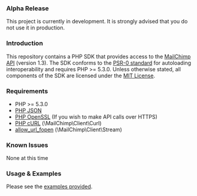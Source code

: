 ### Alpha Release

This project is currently in development. It is strongly advised that you do not use it in production.

### Introduction

This repository contains a PHP SDK that provides access to the [MailChimp API][] (version 1.3).
The SDK conforms to the [PSR-0 standard][] for autoloading interoperability and requires PHP >= 5.3.0.
Unless otherwise stated, all components of the SDK are licensed under the [MIT License][].

### Requirements

* PHP >= 5.3.0
* [PHP JSON][]
* [PHP OpenSSL][] (If you wish to make API calls over HTTPS)
* [PHP cURL][] (\MailChimp\Client\Curl)
* [allow_url_fopen][] (\MailChimp\Client\Stream)

### Known Issues

None at this time

### Usage & Examples

Please see the [examples provided][].

[MailChimp API]: http://apidocs.mailchimp.com/api/1.3/
[PSR-0 standard]: https://github.com/php-fig/fig-standards/blob/master/accepted/PSR-0.md
[MIT License]: https://github.com/BenTheDesigner/MailChimp/blob/master/mit-license.md
[PHP JSON]: http://php.net/manual/en/book.json.php
[PHP OpenSSL]: http://php.net/manual/en/book.openssl.php
[PHP cURL]: http://www.php.net/manual/en/book.curl.php
[allow_url_fopen]: http://php.net/manual/en/filesystem.configuration.php
[examples provided]: https://github.com/BenTheDesigner/MailChimp/tree/master/Examples